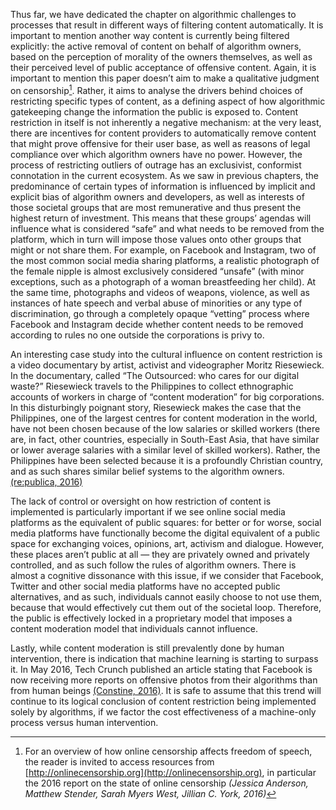 Thus far, we have dedicated the chapter on algorithmic challenges to processes that result in different ways of filtering content automatically. It is important to mention another way content is currently being filtered explicitly: the active removal of content on behalf of algorithm owners, based on the perception of morality of the owners themselves, as well as their perceived level of public acceptance of offensive content. Again, it is important to mention this paper doesn’t aim to make a qualitative judgment on censorship[^7]. Rather, it aims to analyse the drivers behind choices of restricting specific types of content, as a defining aspect of how algorithmic gatekeeping change the information the public is exposed to. Content restriction in itself is not inherently a negative mechanism: at the very least, there are incentives for content providers to automatically remove content that might prove offensive for their user base, as well as reasons of legal compliance over which algorithm owners have no power. However, the process of restricting outliers of outrage has an exclusivist, conformist connotation in the current ecosystem. As we saw in previous chapters, the predominance of certain types of information is influenced by implicit and explicit bias of algorithm owners and developers, as well as interests of those societal groups that are most remunerative and thus present the highest return of investment. This means that these groups’ agendas will influence what is considered “safe” and what needs to be removed from the platform, which in turn will impose those values onto other groups that might or not share them. For example, on Facebook and Instagram, two of the most common social media sharing platforms, a realistic photograph of the female nipple is almost exclusively considered “unsafe” \(with minor exceptions, such as a photograph of a woman breastfeeding her child\). At the same time, photographs and videos of weapons, violence, as well as instances of hate speech and verbal abuse of minorities or any type of discrimination, go through a completely opaque “vetting” process where Facebook and Instagram decide whether content needs to be removed according to rules no one outside the corporations is privy to.

An interesting case study into the cultural influence on content restriction is a video documentary by artist, activist and videographer Moritz Riesewieck. In the documentary, called “The Outsourced: who cares for our digital waste?” Riesewieck travels to the Philippines to collect ethnographic accounts of workers in charge of “content moderation” for big corporations. In this disturbingly poignant story, Riesewieck makes the case that the Philippines, one of the largest centres for content moderation in the world, have not been chosen because of the low salaries or skilled workers \(there are, in fact, other countries, especially in South-East Asia, that have similar or lower average salaries with a similar level of skilled workers\). Rather, the Philippines have been selected because it is a profoundly Christian country, and as such shares similar belief systems to the algorithm owners. [\(re:publica, 2016\)](https://paperpile.com/c/BG18Wg/nrNK)

The lack of control or oversight on how restriction of content is implemented is particularly important if we see online social media platforms as the equivalent of public squares: for better or for worse, social media platforms have functionally become the digital equivalent of a public space for exchanging voices, opinions, art, activism and dialogue. However, these places aren’t public at all — they are privately owned and privately controlled, and as such follow the rules of algorithm owners. There is almost a cognitive dissonance with this issue, if we consider that Facebook, Twitter and other social media platforms have no accepted public alternatives, and as such, individuals cannot easily choose to not use them, because that would effectively cut them out of the societal loop. Therefore, the public is effectively locked in a proprietary model that imposes a content moderation model that individuals cannot influence.

Lastly, while content moderation is still prevalently done by human intervention, there is indication that machine learning is starting to surpass it. In May 2016, Tech Crunch published an article stating that Facebook is now receiving more reports on offensive photos from their algorithms than from human beings [\(Constine, 2016\)](https://paperpile.com/c/BG18Wg/nKJo). It is safe to assume that this trend will continue to its logical conclusion of content restriction being implemented solely by algorithms, if we factor the cost effectiveness of a machine-only process versus human intervention.

[^7]: For an overview of how online censorship affects freedom of speech, the reader is invited to access resources from [http://onlinecensorship.org](http://onlinecensorship.org), in particular the 2016 report on the state of online censorship _\(Jessica Anderson, Matthew Stender, Sarah Myers West, Jillian C. York, 2016\)_

